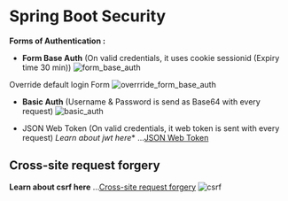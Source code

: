 # Spring Boot Security

**Forms of Authentication :**
- **Form Base Auth** (On valid credentials, it uses cookie sessionid (Expiry time 30 min))
![form_base_auth](https://user-images.githubusercontent.com/8968908/101985316-f4347300-3c8f-11eb-9585-2260797fa9c5.PNG)
 
Override default login Form
![overrride_form_base_auth](https://user-images.githubusercontent.com/8968908/101985966-b3d6f400-3c93-11eb-9385-f32c60e5b6be.PNG)
 
- **Basic Auth** (Username & Password is send as Base64 with every request)
![basic_auth](https://user-images.githubusercontent.com/8968908/101938466-08269900-3bec-11eb-9a65-f08d828bd6e6.PNG)

* JSON Web Token (On valid credentials, it web token is sent with every request)
*Learn about jwt here** ...[JSON Web Token](https://jwt.io/)



## Cross-site request forgery 
**Learn about csrf here** ...[Cross-site request forgery](https://www.imperva.com/learn/application-security/csrf-cross-site-request-forgery/)
![csrf](https://user-images.githubusercontent.com/8968908/101984897-fea13d80-3c8c-11eb-9174-8b71ed3d9a9c.PNG)
